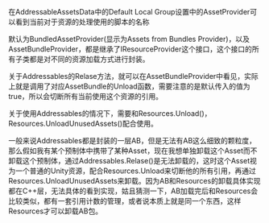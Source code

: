 在AddressableAssetsData中的Default Local Group设置中的AssetProvider可以看到当前对于资源的处理使用的脚本的名称

默认为BundledAssetProvider(显示为Assets from Bundles Provider)，以及AssetBundleProvider，都是继承了IResourceProvider这个接口，这个接口的所有子类都是对不同的资源加载方式进行封装。

关于Addressables的Relase方法，就可以在AssetBundleProvider中看见，实际上就是调用了对应AssetBundle的Unload函数，需要注意的是默认传入的值为true，所以会切断所有当前使用这个资源的引用。

关于使用Addressables的情况下，需要和Resources.Unload()，Resources.UnloadUnusedAssets()配合使用。

一般来说Addressables都是封装的一层AB，但是无法有AB这么细致的颗粒度，那么假如我有某个预制体中携带了某种Asset，现在我想单独卸载这个Asset而不卸载这个预制体，通过Addressables.Relase()是无法卸载的，这时这个Asset视为一个普通的Unity资源，配合Resources.Unload来切断他的所有引用，再通过Resources.UnloadUnusedAssets来卸载。因为AB和Resources的卸载具体实现都在C++层，无法具体的看到实现，姑且猜测一下，AB加载完后和Resources会比较类似，都有一套引用计数的管理，或者说本质上就是同一个东西，这样Resources才可以卸载AB包。